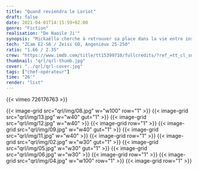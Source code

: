 ```yaml
---
title: "Quand reviendra le Loriot"
draft: false
date: 2021-04-01T14:15:59+02:00
genre: "Fiction"
realisation: "De Naoile Ji'"
synopsis: "Mickaëlla cherche à retrouver sa place dans la vie entre instinct morbide et volonté d’avancer sans ses démons."
tech: "ZCam E2-S6 / Zeiss GO, Angenieux 25-250"
ratio: "1.66 / 2.35"
crew: "https://www.imdb.com/title/tt15399710/fullcredits/?ref_=tt_cl_sm"
thumbnail: "qrl/qrl-thumb.jpg"
cover: "../qrl/qrl-cover.jpg"
tags: ["chef-opérateur"]
time: "26'"
render: "list"
---
```


{{< vimeo 726176763 >}}

{{< image-grid src="qrl/img/08.jpg" w="w100" row="1" >}}
{{< image-grid src="qrl/img/13.jpg" w="w40" gut="1" >}}
{{< image-grid src="qrl/img/12.jpg" w="w40" >}}
{{< image-grid row="1" >}}
{{< image-grid src="qrl/img/09.jpg" w="w40" gut="1" >}}
{{< image-grid src="qrl/img/11.jpg" w="w40" >}}
{{< image-grid row="1" >}}
{{< image-grid src="qrl/img/02.jpg" w="w30" gut="1" >}}
{{< image-grid src="qrl/img/05.jpg" w="w30" gut="1" >}}
{{< image-grid src="qrl/img/06.jpg" w="w30" >}}
{{< image-grid row="1" >}}
{{< image-grid src="qrl/img/04.jpg" w="w100" row="1" >}}
{{< image-grid row="1" >}}
